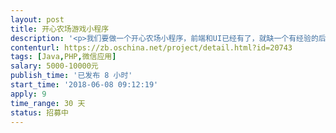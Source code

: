 ```yaml
---                
layout: post       
title: 开心农场游戏小程序           
description: '<p>我们要做一个开心农场小程序，前端和UI已经有了，就缺一个有经验的后端，欢迎来兼职完成这个项目。</p>'     
contenturl: https://zb.oschina.net/project/detail.html?id=20743      
tags: [Java,PHP,微信应用]            
salary: 5000-10000元          
publish_time: '已发布 8 小时'         
start_time: '2018-06-08 09:12:19'           
apply: 9                   
time_range: 30 天              
status: 招募中                  
---                 
```

